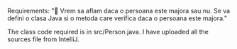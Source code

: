 Requirements: " Vrem sa aflam daca o persoana este majora sau nu. Se va defini o clasa Java si o metoda care
verifica daca o persoana este majora."

The class code required is in src/Person.java.
I have uploaded all the sources file from IntelliJ.